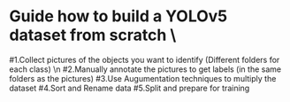 # Guide how to build a YOLOv5 dataset from scratch \\
#1.Collect pictures of the objects you want to identify (Different folders for each class) \n
#2.Manually annotate the pictures to get labels (in the same folders as the pictures)
#3.Use Augumentation techniques to multiply the dataset
#4.Sort and Rename data
#5.Split and prepare for training
